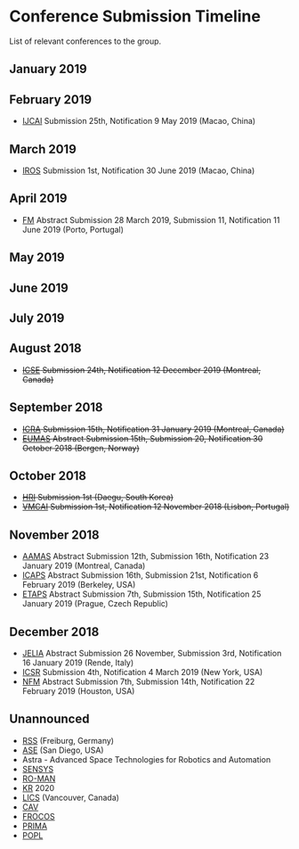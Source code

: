 # Conference Submission Timeline
List of relevant conferences to the group.

[ICRA]: https://www.icra2019.org/ "IEEE International Conference on Robotics and Automation"
[IROS]: http://www.iros2019.org/ "IEEE/RSJ International Conference on Intelligent Robots and Systems"
[NFM]: https://shemesh.larc.nasa.gov/NFM/ "NASA Formal Methods Symposium"
[ICSE]: https://2019.icse-conferences.org/ "ACM/IEEE International Conference on Software Engineering"
[RSS]: http://www.roboticsconference.org/ "Robotics: Science and Systems"
[ASE]: http://ase-conferences.org/ "IEEE/ACM International Conference Automated Software Engineering"
[IJCAI]: https://www.ijcai.org/ "International Joint Conferences on Artificial Intelligence"
[FM]: http://formalmethods2019.inesctec.pt/ "World Congress on Formal Methods"
[AAMAS]: http://www.ifaamas.org/ "International Conference on Autonomous Agents and Multiagent Systems"
[ICAPS]: https://icaps19.icaps-conference.org/ "International Conference on Automated Planning and Scheduling"
[SENSYS]: http://sensys.acm.org/ "Sensys: The ACM Conference on Embedded Networked Sensor Systems"
[HRI]: http://humanrobotinteraction.org/2019/ "ACM/IEEE International Conference on Human-Robot Interaction"
[RO-MAN]: http://www.ieee-ras.org/conferences-workshops/financially-co-sponsored/ro-man "IEEE INTERNATIONAL SYMPOSIUM ON ROBOT AND HUMAN INTERACTIVE COMMUNICATION (RO-MAN)"
[ICSR]: https://waset.org/conference/2019/06/new-york/ICSR "International Conference on Social Robotics"
[KR]: http://www.kr.org/index.php?page=welcome "International Conference on Principles of Knowledge Representation and Reasoning"
[LICS]: http://lics.siglog.org/ "ACM/IEEE Symposium on Logic in Computer Science"
[CAV]: http://i-cav.org/2019/ "International Conference on Computer-Aided Verification"
[JELIA]: https://jelia2019.mat.unical.it/ "European Conference on Logics in Artificial Intelligence"
[FROCOS]: http://frocos.cs.uiowa.edu/ "International Symposium on Frontiers of Combining Systems"
[PRIMA]: http://prima-conference.org/ "International Conference on Principles and Practice of Multi-Agent Systems"
[VMCAI]: https://popl19.sigplan.org/track/VMCAI-2019 "International Conference on Verification, Model Checking, and Abstract Interpretation"
[ETAPS]: https://conf.researchr.org/home/etaps-2019 "European Joint Conferences on Theory and Practice of Software"
[POPL]: http://www.sigplan.org/Conferences/POPL/ "ACM SIGPLAN Symposium on Principles of Programming Languages"
[EUMAS]: https://eumas2018.w.uib.no/ "European Conference on Multi-Agent Systems"

## January 2019


## February 2019
- [IJCAI] Submission 25th, Notification 9 May 2019 (Macao, China)


## March 2019
- [IROS] Submission 1st, Notification 30 June 2019 (Macao, China)

## April 2019
- [FM] Abstract Submission 28 March 2019, Submission 11, Notification 11 June 2019 (Porto, Portugal)

## May 2019


## June 2019


## July 2019


## August 2018
- ~~[ICSE] Submission 24th, Notification 12 December 2019 (Montreal, Canada)~~

## September 2018
- ~~[ICRA] Submission 15th, Notification 31 January 2019 (Montreal, Canada)~~
- ~~[EUMAS] Abstract Submission 15th, Submission 20, Notification 30 October 2018 (Bergen, Norway)~~

## October 2018
- ~~[HRI] Submission 1st (Daegu, South Korea)~~
- ~~[VMCAI] Submission 1st, Notification 12 November 2018 (Lisbon, Portugal)~~

## November 2018
- [AAMAS] Abstract Submission 12th, Submission 16th, Notification 23 January 2019 (Montreal, Canada)
- [ICAPS] Abstract Submission 16th, Submission 21st, Notification 6 February 2019 (Berkeley, USA)
- [ETAPS] Abstract Submission 7th, Submission 15th, Notification 25 January 2019 (Prague, Czech Republic)

## December 2018
- [JELIA] Abstract Submission 26 November, Submission 3rd, Notification 16 January 2019 (Rende, Italy)
- [ICSR] Submission 4th, Notification 4 March 2019 (New York, USA)
- [NFM] Abstract Submission 7th, Submission 14th, Notification 22 February 2019 (Houston, USA)

## Unannounced
- [RSS] (Freiburg, Germany)
- [ASE] (San Diego, USA)
- Astra - Advanced Space Technologies for Robotics and Automation
- [SENSYS]
- [RO-MAN]
- [KR] 2020
- [LICS] (Vancouver, Canada)
- [CAV]
- [FROCOS]
- [PRIMA]
- [POPL]
